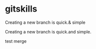 
# gitskills








Creating a new branch is quick.& simple

Creating a new branch is quick.and simple.

test merge
